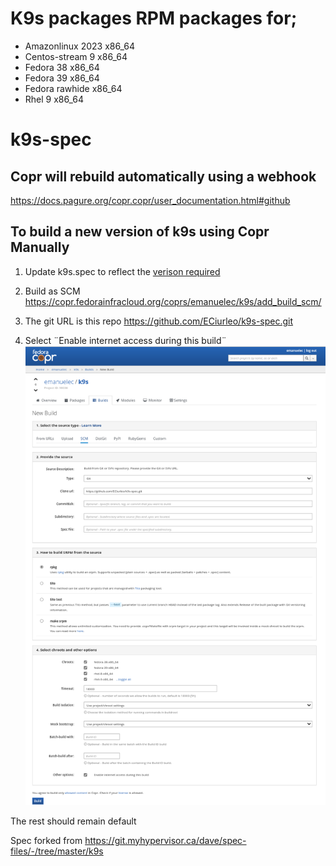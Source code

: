 # K9s packages RPM packages for; 

 * Amazonlinux 2023	x86_64
 * Centos-stream 9	x86_64
 * Fedora 38	x86_64
 * Fedora 39	x86_64
 * Fedora rawhide	x86_64
 * Rhel 9 x86_64

# k9s-spec

## Copr will rebuild automatically using a webhook
https://docs.pagure.org/copr.copr/user_documentation.html#github 

## To build a new version of k9s using Copr Manually

1. Update k9s.spec to reflect the [verison required](https://github.com/derailed/k9s/releases)

2. Build as SCM
https://copr.fedorainfracloud.org/coprs/emanuelec/k9s/add_build_scm/

3. The git URL is this repo 
https://github.com/ECiurleo/k9s-spec.git

4. Select ¨Enable internet access during this build¨
![Screenshot of Copr Build screen with correct settings](images/screenshot.png)

The rest should remain default



Spec forked from 
https://git.myhypervisor.ca/dave/spec-files/-/tree/master/k9s
